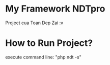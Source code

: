 # My Framework NDTpro

Project cua Toan Dep Zai :v

# How to Run Project?
execute command line: "php ndt -s"